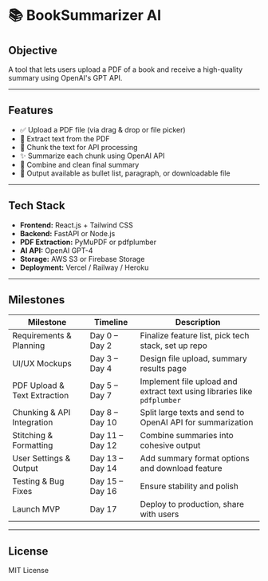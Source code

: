 # 📚 BookSummarizer AI

## Objective
A tool that lets users upload a PDF of a book and receive a high-quality summary using OpenAI's GPT API.

---

## Features

- ✅ Upload a PDF file (via drag & drop or file picker)
- 🧠 Extract text from the PDF
- 🔀 Chunk the text for API processing
- ✨ Summarize each chunk using OpenAI API
- 🧵 Combine and clean final summary
- 📄 Output available as bullet list, paragraph, or downloadable file

---

## Tech Stack

- **Frontend:** React.js + Tailwind CSS
- **Backend:** FastAPI or Node.js
- **PDF Extraction:** PyMuPDF or pdfplumber
- **AI API:** OpenAI GPT-4
- **Storage:** AWS S3 or Firebase Storage
- **Deployment:** Vercel / Railway / Heroku

---

## Milestones

| Milestone                     | Timeline       | Description                                                                 |
|------------------------------|----------------|-----------------------------------------------------------------------------|
| Requirements & Planning      | Day 0 – Day 2   | Finalize feature list, pick tech stack, set up repo                         |
| UI/UX Mockups                | Day 3 – Day 4   | Design file upload, summary results page                                    |
| PDF Upload & Text Extraction | Day 5 – Day 7   | Implement file upload and extract text using libraries like `pdfplumber`   |
| Chunking & API Integration   | Day 8 – Day 10  | Split large texts and send to OpenAI API for summarization                 |
| Stitching & Formatting       | Day 11 – Day 12 | Combine summaries into cohesive output                                      |
| User Settings & Output       | Day 13 – Day 14 | Add summary format options and download feature                             |
| Testing & Bug Fixes          | Day 15 – Day 16 | Ensure stability and polish                                                 |
| Launch MVP                   | Day 17          | Deploy to production, share with users                                      |

---

## License

MIT License
